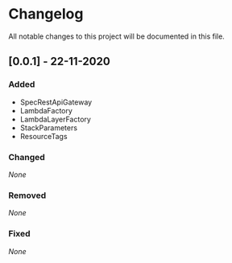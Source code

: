 # Changelog

All notable changes to this project will be documented in this file.

## [0.0.1] - 22-11-2020

### Added
* SpecRestApiGateway
* LambdaFactory
* LambdaLayerFactory
* StackParameters
* ResourceTags

### Changed
*None*

### Removed
*None*

### Fixed
*None*

